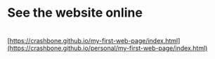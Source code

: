# See the website online

# 

[https://crashbone.github.io/my-first-web-page/index.html](https://crashbone.github.io/personal/my-first-web-page/index.html)
